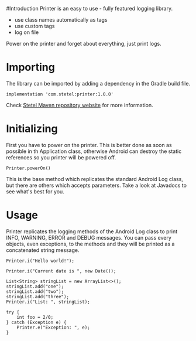 #Introduction
Printer is an easy to use - fully featured logging library.
* use class names automatically as tags
* use custom tags
* log on file

Power on the printer and forget about everything, just print logs.

# Importing
The library can be imported by adding a dependency in the Gradle build file.
```
implementation 'com.stetel:printer:1.0.0'
```
Check [Stetel Maven repository website](https://maven.stetel.com/help.jsp) for more information.

# Initializing
First you have to power on the printer. This is better done as soon as possible in th Application class, otherwise Android can destroy the static references so you printer will be powered off.
``` 
Printer.powerOn()
```
This is the base method which replicates the standard Android Log class, but there are others which accepts parameters.
Take a look at Javadocs to see what's best for you.

# Usage
Printer replicates the logging methods of the Android Log class to print INFO, WARNING, ERROR and DEBUG messages.
You can pass every objects, even exceptions, to the methods and they will be printed as a concatenated string message.
```
Printer.i("Hello world!");

Printer.i("Current date is ", new Date());

List<String> stringList = new ArrayList<>();
stringList.add("one");
stringList.add("two");
stringList.add("three");
Printer.i("List: ", stringList);

try {
    int foo = 2/0;
} catch (Exception e) {
    Printer.e("Exception: ", e);
}
```